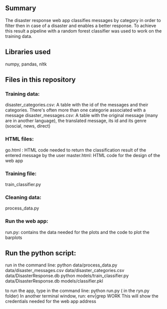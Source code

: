 ## Summary
The  disaster  response web app classifies messages by category in order to filter then in case of a disaster and enables a better response. To achieve this result a pipeline with a random forest classifier was used to work on the training data. 

## Libraries used
numpy, pandas, nltk
## Files in this repository
### Training data:
disaster_categories.csv: A table with the id of the messages and their categories. There's often more than one categorie associated with a message
disaster_messages.csv: A table with the original message (many are in another language), the translated message, its id  and its  genre (soscial, news, direct)
### HTML files:
go.html : HTML code needed to return the classification result of the entered message by the user
master.html: HTML code for the design of the web app
### Training file: 
train_classifier.py
### Cleaning data:
process_data.py
### Run the  web app:
run.py: contains the data needed for the plots and the code to plot the barplots
## Run the python script:
run in the command line:
python data/process_data.py data/disaster_messages.csv data/disaster_categories.csv data/DisasterResponse.db
python models/train_classifier.py  data/DisasterResponse.db models/classifier.pkl

to run the app, type in  the command line:
python run.py ( in the ryn.py folder)
In another terminal window, run:
env|grep WORK
This will show the credentials needed for the web app address
